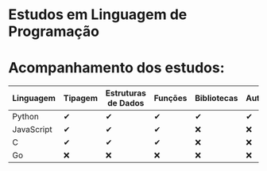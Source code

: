 # Estudos em Linguagem de Programação 

# Acompanhamento dos estudos:

| Linguagem | Tipagem  | Estruturas de Dados | Funções | Bibliotecas | Automatização | POO | FrameWorks |
|---------|---------------------|-----|---------|---------------|-------------|---------|------------|
|Python| ✔  |  ✔ |  ✔ |  ✔  |  ✔  |  ✔  |  ✔  |
|JavaScript|  ✔  |  ✔  |  ✔  |  ❌  |  ❌ |  ❌  |  ❌  |
| C | ✔ |  ✔ |  ✔ |  ❌  |  ❌  |  ❌  |  ❌  |
| Go | ❌ |  ❌  |  ❌  |  ❌  |  ❌  |  ❌  |  ❌  |

